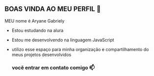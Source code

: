 ## BOAS VINDA AO MEU PERFIL 🖤

MEU nome é Aryane Gabriely

- Estou estudando na alura
- Estou me desenvolvendo na linguagem JavaScript
- utilizo esse espaço para minha organização e compartilhamento do meus projetos desenvolvidos

  ### vocẽ entrar em contato comigo 📫

  
